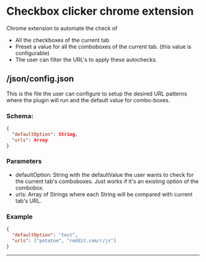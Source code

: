 # Checkbox clicker chrome extension

Chrome extension to automate the check of
* All the checkboxes of the current tab
* Preset a value for all the comboboxes of the current tab. (this value is configurable)
* The user can filter the URL's to apply these autochecks.

## /json/config.json

This is the file the user can configure to setup the desired URL patterns where the plugin will run and the default value for combo-boxes.

### Schema:
```json
{
  "defaultOption": String,
  "urls": Array
}
```

### Parameters
* defaultOption: String with the defaultValue the user wants to check for the current tab's comboboxes. Just works if it's an existing option of the combobox.
* urls: Array of Strings where each String will be compared with current tab's URL.

### Example
```json
{
  "defaultOption": "test",
  "urls": ["potatoe", "reddit.com/r/js"]
}
```
---------------
